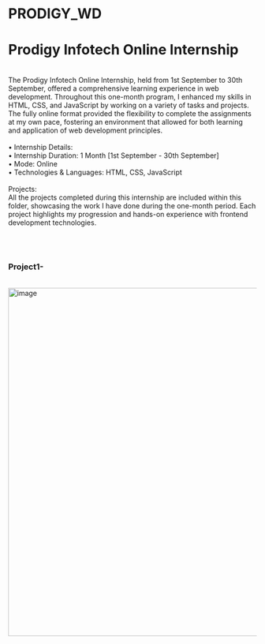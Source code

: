 # PRODIGY_WD


<h1> Prodigy Infotech Online Internship </h1> <br>
The Prodigy Infotech Online Internship, held from 1st September to 30th September, offered a comprehensive learning experience in web development. Throughout this one-month program, I enhanced my skills in HTML, CSS, and JavaScript by working on a variety of tasks and projects. The fully online format provided the flexibility to complete the assignments at my own pace, fostering an environment that allowed for both learning and application of web development principles.
<br> <br>
• Internship Details: <br>
• Internship Duration: 1 Month [1st September - 30th September] <br>
• Mode: Online <br>
• Technologies & Languages: HTML, CSS, JavaScript <br> <br>
Projects: <br>
All the projects completed during this internship are included within this folder, showcasing the work I have done during the one-month period. Each project highlights my progression and hands-on experience with frontend development technologies.

<br> <br>
<h3> Project1- </h3>
<br>
<img width="706" alt="image" src="https://github.com/user-attachments/assets/6694721b-6da4-42cc-9cbf-c87cee558ef8">


